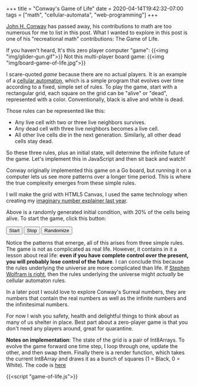 +++
title = "Conway's Game of Life"
date = 2020-04-14T19:42:32-07:00
tags = ["math", "cellular-automata", "web-programming"]
+++

[John H. Conway](https://en.wikipedia.org/wiki/John_Horton_Conway) has passed away, his contributions to math are too numerous for me to list in this post. What I wanted to explore in this post is one of his "recreational math" contributions: The Game of Life. 

If you haven't heard, It's this zero player computer "game":
{{<img "img/glider-gun.gif">}}
Not this multi-player board game:
{{<img "img/board-game-of-life.jpg">}}

I scare-quoted _game_ because there are no actual players. It is an example of a [cellular automaton](https://en.wikipedia.org/wiki/Cellular_automaton), which is a simple program that evolves over time according to a fixed, simple set of rules. To play the game, start with a rectangular grid, each square on the grid can be "alive" or "dead", represented with a color. Conventionally, black is alive and white is dead.

Those rules can be represented like this:

 - Any live cell with two or three live neighbors survives.
 - Any dead cell with three live neighbors becomes a live cell.
 - All other live cells die in the next generation. Similarly, all other dead cells stay dead.

 So these three rules, plus an initial state, will determine the infinite future of the game. Let's implement this in JavaScript and then sit back and watch!

Conway originally implemented this game on a Go board, but running it on a computer lets us see more patterns over a longer time period. This is where the true complexity emerges from these simple rules.

I will make the grid with HTML5 Canvas, I used the same technology when creating my [imaginary number explainer last year](/posts/imaginary-numbers-are-real/).

<canvas class="ca-life" id="game-of-life1" data-cells-wide="50" data-cells-high="50">
</canvas>

Above is a randomly generated initial condition, with 20% of the cells being alive. To start the game, click this button:

<input type="button" onclick="start()" value="Start"></input>
<input type="button" onclick="stop()" value="Stop"></input>
<input type="button" onclick="randomize()" value="Randomize"></input>

Notice the patterns that emerge, all of this arises from three simple rules. The game is not as complicated as real life. However, it contains in it a lesson about real life: **even if you have complete control over the present, you will probably lose control of the future**. I can conclude this because the rules underlying the universe are more complicated than life. If [Stephen Wolfram is right](https://writings.stephenwolfram.com/2020/04/finally-we-may-have-a-path-to-the-fundamental-theory-of-physics-and-its-beautiful/), then the rules underlying the universe might _actually_ be cellular automaton rules.

In a later post I would love to explore Conway's Surreal numbers, they are numbers that contain the real numbers as well as the infinite numbers and the infinitesimal numbers.

For now I wish you safety, health and delightful things to think about as many of us shelter in place. Best part about a zero-player game is that you don't need any players around, great for quarantine.

<div class="yellow-note">
<b>Notes on implementation</b>:
The state of the grid is a pair of Int8Arrays. To evolve the game forward one time step, I loop through one, update the other, and then swap them. Finally there is a render function, which takes the current Int8Array and draws it as a bunch of squares (1 = Black, 0 = White).
The code is <a href="/posts/game-of-life/game-of-life.js">here</a>
</div>

{{<script "game-of-life.js">}}
